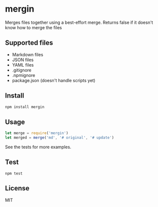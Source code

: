 # mergin

Merges files together using a best-effort merge. Returns false if it doesn't know how to merge the files

## Supported files

- Markdown files
- JSON files
- YAML files
- .gitignore
- .npmignore
- package.json (doesn't handle scripts yet)

## Install

```bash
npm install mergin
```

## Usage

```js
let merge = require('mergin')
let merged = merge('md', '# original', '# update')
```

See the tests for more examples.

## Test

```
npm test
```

## License

MIT
